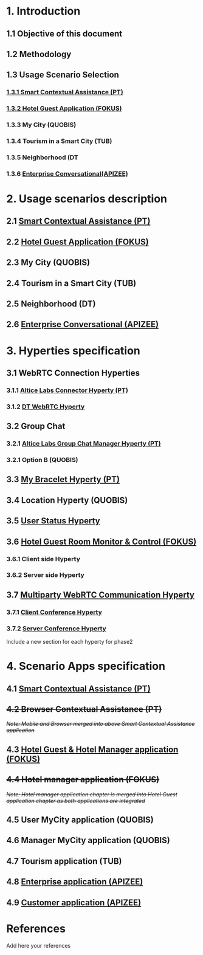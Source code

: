 # 1. Introduction
## 1.1 Objective of this document
## 1.2 Methodology
## 1.3 Usage Scenario Selection
### [1.3.1 Smart Contextual Assistance (PT)](smart-contextual-assistance\selection\readme.md)
### [1.3.2	Hotel Guest Application (FOKUS)](./Fokus_hotel_guest_contributions/ch_1_3_2_Hotel_Guest_Application/readme.md)
### 1.3.3	My City (QUOBIS)
### 1.3.4	Tourism in a Smart City (TUB)
### 1.3.5	Neighborhood (DT
### 1.3.6 [Enterprise Conversational(APIZEE)](./Entreprise-Conversationnal-Apizee/ch_1.3.6_Usage_Scenario_Selection/readme.md)
# 2.	Usage scenarios description
## 2.1	[Smart Contextual Assistance (PT)](smart-contextual-assistance\selection\readme.md)
## 2.2	[Hotel Guest Application (FOKUS)](./Fokus_hotel_guest_contributions/ch_2_2_Hotel_Guest_Application/readme.md)
## 2.3	My City (QUOBIS)
## 2.4	Tourism in a Smart City (TUB)
## 2.5	Neighborhood (DT)
## 2.6	[Enterprise Conversational (APIZEE)](./Entreprise-Conversationnal-Apizee/ch_2.6_Usage_scenarios_description/readme.md)
# 3.	Hyperties specification
## 3.1 WebRTC Connection Hyperties
### 3.1.1	[Altice Labs Connector Hyperty	(PT)](https://github.com/reTHINK-project/dev-hyperty/blob/master/docs/connector/readme.md)
### 3.1.2 [DT WebRTC Hyperty](https://github.com/reTHINK-project/dev-hyperty/blob/master/docs/dtwebrtc/readme.md)
## 3.2	Group Chat
### 3.2.1 [Altice Labs Group Chat Manager Hyperty (PT)](https://github.com/reTHINK-project/dev-hyperty/blob/master/docs/group-chat-manager/readme.md)
### 3.2.1 Option B (QUOBIS)
## 3.3	[My Bracelet Hyperty (PT)](https://github.com/reTHINK-project/dev-hyperty/blob/master/docs/bracelet/readme.md)
## 3.4	Location Hyperty	(QUOBIS)
## 3.5 [User Status Hyperty](./Entreprise-Conversationnal-Apizee/ch_3.5_User_Status_Hyperty/readme.md)
## 3.6	[Hotel Guest Room Monitor & Control (FOKUS)](./Fokus_hotel_guest_contributions/ch_3_6_Hotel_Guest_Room_Monitor_and_Control/readme.md)
### 3.6.1 Client side Hyperty
### 3.6.2 Server side Hyperty
## 3.7 [Multiparty WebRTC Communication Hyperty](./Entreprise-Conversationnal-Apizee/ch_3.7_Multiparty_WebRTC_Communication_Hyperty)
### 3.7.1 [Client Conference Hyperty](./Entreprise-Conversationnal-Apizee/ch_3.7_Multiparty_WebRTC_Communication_Hyperty/readme.md#371-client-conference-hyperty)
### 3.7.2 [Server Conference Hyperty](./Entreprise-Conversationnal-Apizee/ch_3.7_Multiparty_WebRTC_Communication_Hyperty/readme.md#372-server-conference-hyperty)
Include a new section for each hyperty for phase2

# 4.	Scenario Apps specification
## 4.1	[Smart Contextual Assistance (PT)]((https://github.com/reTHINK-project/dev-smart-contextual-assistance-app/blob/master/docs/readme.md))
## ~~4.2	Browser Contextual Assistance (PT)~~
~~*Note: Mobile and Browser merged into above Smart Contextual Assistance application*~~
## 4.3	[Hotel Guest & Hotel Manager application (FOKUS)](./Fokus_hotel_guest_contributions/ch_4_3-Hotel-Guest-Hotel-Manager_application/readme.md)
## ~~4.4	Hotel manager application (FOKUS)~~
~~*Note: Hotel manager application chapter is merged into Hotel Guest application chapter as both applications are integrated*~~

## 4.5	User MyCity application (QUOBIS)
## 4.6	Manager MyCity application (QUOBIS)
## 4.7	Tourism application (TUB)
## 4.8	[Enterprise application (APIZEE)](./Entreprise-Conversationnal-Apizee/ch_4.8_Enterprise_application)
## 4.9	[Customer application (APIZEE)](./Entreprise-Conversationnal-Apizee/ch_4.9_Customer_application)
# References
Add here your references
